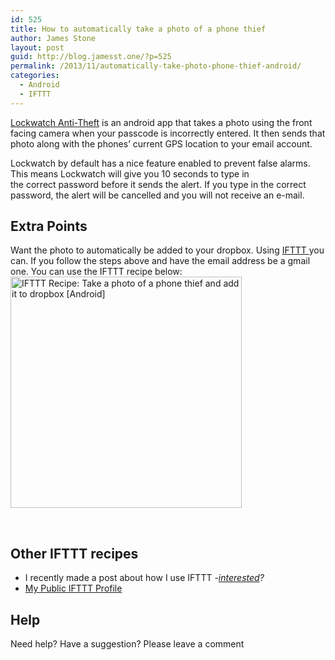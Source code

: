 ```yaml
---
id: 525
title: How to automatically take a photo of a phone thief
author: James Stone
layout: post
guid: http://blog.jamesst.one/?p=525
permalink: /2013/11/automatically-take-photo-phone-thief-android/
categories:
  - Android
  - IFTTT
---
```

<a href="https://play.google.com/store/apps/details?id=com.bloketech.lockwatch" target="_blank">Lockwatch Anti-Theft</a> is an android app that takes a photo using the front facing camera when your passcode is incorrectly entered. It then sends that photo along with the phones&#8217; current GPS location to your email account.

Lockwatch by default has a nice feature enabled to prevent false alarms. This means Lockwatch will give you 10 seconds to type in the correct password before it sends the alert. If you type in the correct password, the alert will be cancelled and you will not receive an e-mail.

## Extra Points

<a name="ExtraPoints"></a>
Want the photo to automatically be added to your dropbox. Using <a title="Why you should use IFTTT?" href="http://blog.jamesstone.com.au/2013/11/ifttt/" target="_blank">IFTTT </a>you can.
If you follow the steps above and have the email address be a gmail one. You can use the IFTTT recipe below:
<a class="embed_recipe embed_recipe-l_61" id="embed_recipe-130299" href="https://ifttt.com/view_embed_recipe/130299" target="_blank"><img alt="IFTTT Recipe: Take a photo of a phone thief and add it to dropbox [Android]" src="https://ifttt.com/recipe_embed_img/130299" width="370px" /></a>

&nbsp;

## Other IFTTT recipes

  * I recently made a post about how I use IFTTT -*[interested][1]?*
  * <a href="https://ifttt.com/p/jamesmstone" target="_blank">My Public IFTTT Profile</a>

## Help

Need help? Have a suggestion? Please leave a comment

 [1]: http://blog.jamesstone.com.au/2013/11/my-ifttt-recipes/ "How I use IFTTT"
